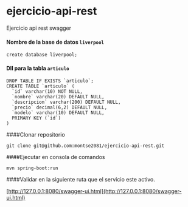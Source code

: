 # ejercicio-api-rest
Ejercicio api rest swagger

#### Nombre de la base de datos `liverpool`

```
create database liverpool;
```

#### Dll para la tabla `articulo`

```
DROP TABLE IF EXISTS `articulo`;
CREATE TABLE `articulo` (
  `id` varchar(10) NOT NULL,
  `nombre` varchar(20) DEFAULT NULL,
  `descripcion` varchar(200) DEFAULT NULL,
  `precio` decimal(6,2) DEFAULT NULL,
  `modelo` varchar(10) DEFAULT NULL,
  PRIMARY KEY (`id`)
)
```
####Clonar repositorio

```
git clone git@github.com:montse2081/ejercicio-api-rest.git
```

####Ejecutar en consola de comandos 

```
mvn spring-boot:run
```


####Validar en la siguiente ruta que el servicio este activo.

[http://127.0.0.1:8080/swagger-ui.html](http://127.0.0.1:8080/swagger-ui.html)


